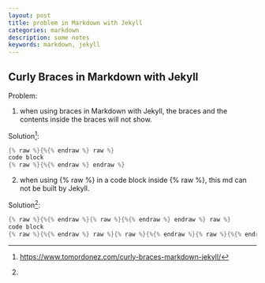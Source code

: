 ```yaml
---
layout: post
title: problem in Markdown with Jekyll
categories: markdown
description: some notes
keywords: markdown, jekyll
---
```


## Curly Braces in Markdown with Jekyll

Problem:

1. when using braces in Markdown with Jekyll, the braces and the contents inside the braces will not show.

Solution[^1]:

```cpp
{% raw %}{%{% endraw %} raw %}
code block
{% raw %}{%{% endraw %} endraw %}
```


2. when using {% raw %} in a code block inside {% raw %}, this md can not be built by Jekyll.

Solution[^2]:

```cpp
{% raw %}{%{% endraw %}{% raw %}{%{% endraw %} endraw %} raw %}
code block
{% raw %}{%{% endraw %} raw %}{% raw %}{%{% endraw %}{% raw %}{%{% endraw %} endraw %} raw %}
```

[^1]:<https://www.tomordonez.com/curly-braces-markdown-jekyll/>
[^2]: